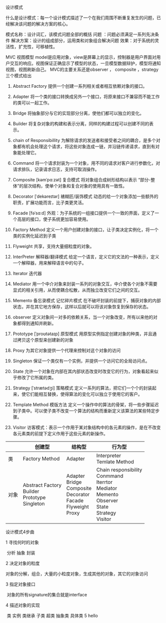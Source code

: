 设计模式

什么是设计模式：每一个设计模式描述了一个在我们周围不断重复发生的问题，已经解决该问题的解决方案的核心。

模式名称：设计词汇，该模式问题全部的概括
问题 ：问题必须满足一系列先决条件
解决方案：设计的组成部分，运用类和对象组合解决问题
效果：对于系统的灵活性，扩充性，可移植性。

MVC 视图模型
model是应用对象，view是屏幕上的显示，控制器是用户界面对用户交互的响应。视图保证正确显示了模型的状态，一旦模型数据辩护，模型将通知视图，视图刷新自己。
MVC的主要关系还是observer ， composite ，strategy 三个模式给出

1. Abstract Factory 提供一个创建一系列相关或者相互依赖对象的接口。

2. Adapter 将一个类的接口转换成另外一个接口，将原来接口不兼容而不能工作的类可以一起工作。

3. Bridge 将抽象部分与它的实现部分分离，使他们都可以独立的变化。

4. Builder 将复杂对象的构建和表示分离，同样的构建过程可以创建不同的表示。

5. chain of Responsibillity 为解除请求的发送者和接受者之间的耦合，是多个对象都有机会处理这个请求，将这些对象连成一链，并沿链传递请求，直到有对象能处理它。

6. Command  将一个请求封装为一个对象，用不同的请求对客户进行参数化，对请求排队，记录请求日志，支持可取消操作。

7. Composite [kəmˈpɑːzət]  复合模式 将对象组合成树形结构以表示 “部分-整体”的层次结构，使单个对象和复合对象的使用具有一致性。

8. Decorator [ˈdekəreɪtər] 裱糊匠/装饰模式 动态的给一个对象添加一些额外的职责，扩展功能而言，比子类更灵活。

9. Facade [fəˈsɑːd]  外观：为子系统的一组接口提供一个一致的界面，定义了一个高层的接口，使子系统更加容易使用。

10. Factory Method 定义一个用户创建对象的接口，让子类决定实例化，将一个类的实例化延迟到子类

11. Flyweight 共享，支持大量细粒度的对象。

12. InterPreter 解释器/翻译模式  给定一个语言，定义它的文法的一种表示，定义一个解释器，用来解释语言中的句子。

13. Iterator 迭代器 

14. Mediator 用一个中介对象来封装一系列的对象交互，中介使各个对象不需要显式的相关引用，从而使耦合松散，从而独立改变它们之间的交互。

15. Memento 备忘录模式 记忆碎片模式 在不破坏封装的前提下，捕获对象的内部状态，并在其它地方保存，这样以后就可以将该对象恢复到保存的状态。

16. observer 定义对象间一对多的依赖关系，当一个对象改变，所有以来他的对象都得到通知并刷新。

17. Prototype [ˈproʊtətaɪp] 原型模式 用原型实例指定创建对象的种类，并且通过拷贝这个原型来创建新的对象

18. Proxy 为其它对象提供一个代理来控制对这个对象的访问

19. Singleton 保证一个类仅有一个实例，并提供一个访问它的全局访问点。

20. State  允许一个对象在内部在其内部状态改变时改变它的行为，对象看起来似乎修改了它所属的类。

21. Strategy [ˈstrætədʒi] 策略模式 定义一系列的算法，把它们一个个的封装起来，使它们能相互替换，使得算法的变化可以独立于使用它的客户。

22. Template Method 模版方法 定义一个操作中的算法的骨架，将一些步骤延迟到子类中。可以使子类不改变一个算法的结构而重新定义该算法的某些特定步骤。

23. Visitor 访客模式：表示一个作用于某对象结构中的各元素的操作，是在不改变各元素类的前提下定义作用于这些元素的新操作。

    

|      | 创建型                                                      | 结构型                                                       | 行为型                                                       |
| ---- | ----------------------------------------------------------- | ------------------------------------------------------------ | ------------------------------------------------------------ |
| 类   | Factory Method                                              | Adapter                                                      | Interpreter<br />Temlate Method                              |
| 对象 | Abstract Factory<br />Builder<br />Prototype<br />Singleton | Adapter<br />Bridge<br />Composite<br />Decorator<br />Facade<br />Flyweight<br />Proxy | Chain responsibility<br />Conmmand<br />Iterrtor<br />Mediator<br />Memento<br />Observer<br />State<br />Strategy<br />Visitor |



设计模式4步曲

1 寻找何时的对象

​	分析 抽象 封装

2 决定对象的粒度

​	对象的分解，组合，大量的小粒度对象，生成其他的对象，其它的对象访问

3 指定对象接口

​	对象的所有signature的集合就是interface

4 描述对象的实现

​	类 实例 类继承 子类 超类 抽象类 具体类
5 hello